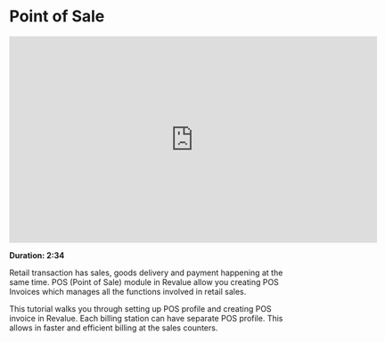 # Point of Sale

<iframe width="660" height="371" src="https://www.youtube.com/embed/zU8YXEc_fJo" frameborder="0" allowfullscreen></iframe>

**Duration: 2:34**

Retail transaction has sales, goods delivery and payment happening at the same time. POS (Point of Sale) module in Revalue allow you creating POS Invoices which manages all the functions involved in retail sales.

This tutorial walks you through setting up POS profile and creating POS invoice in Revalue. Each billing station can have separate POS profile. This allows in faster and efficient billing at the sales counters.
